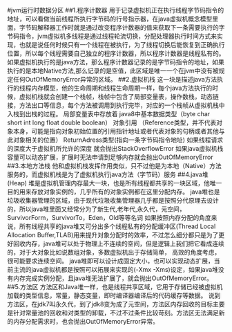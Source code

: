 #jvm运行时数据分区
##1.程序计数器
用于记录虚拟机正在执行线程字节码指令的地址，可以看做当前线程所执行字节码的行号指示器，在java虚拟机概念模型里面，字节码解释器工作时就是通过改变程序计数器的值来获取下一条需要执行的字节码指令，jvm虚拟机多线程是通过线程轮流切换，分配处理器执行时间方式来实现，也就是说任何时候只有一个线程在被执行，为了线程切换后能恢复到正确执行位置，所以每个线程需要自己独立的程序计数器，所以程序计数器是线程私有的。如果虚拟机执行的是java方法，那么程序计数器记录的是字节码指令的地址，如果执行的是本地Native方法,那么记录的是空值，此区域是唯一一个在jvm中没有被规定任何OutOfMemoryError异常的区域。
##2.虚拟机栈
这一块是描述java方法执行的线程内存模型，他的生命周期和线程生命周期一样，每个java方法执行的时候，虚拟机栈就会创建一个栈帧，栈帧中包含了局部变量表，操作数栈，动态链接，方法出口等信息，每个方法被调用到执行完毕，对应的一个栈帧从虚拟机栈中入栈到出栈的过程。
局部变量表中存放着
java8中基本数据类型（byte char short int long float double boolean）
对象引用 （Reference类型，并不代表对象本身，可能是指向对象初始位置的引用指针地址或者代表对象的句柄或者其他与此对象相关的位置）
ReturnAdress类型(指向一条字节码指令地址)
如果线程请求的深度大于虚拟机所允许的深度 就会抛出StackOverflowError
如果java虚拟机栈容量可以动态扩展，扩展时无法申请到足够内存就会抛出OutOfMemoryError
##3.本地方法栈
他和虚拟机栈发挥作用类似，只不过他是为本地（Native）方法服务的，而虚拟机栈是为了虚拟机执行java方法（字节码）服务
##4.java堆(Heap)
堆是虚拟机管理内存最大一块，也是所有线程都共享的一块区域，他唯一目的用来存放对象实例的，几乎所有的对象实例都在这里分配内存。
java堆也是垃圾收集器管理的区域，由于现代垃圾收集管理器几乎都是按照分代原理去设计的，所以java堆里面又经常分为了新生代,老年代,永久代，元空间，SurvivorForm，SurvivorTo，Eden，Old等等名词
如果按照内存分配的角度来说，所有线程共享的java堆又可分出多个线程私有的分配缓冲区(Thread Local Allocation Buffer,TLAB)用来提升对象分配时的效率，不过怎么细分都只是为了更好回收内存，java堆可以处于物理上不连续的空间，但是逻辑上我们把它看成连续的，对于大对象比如说数组对象，多数虚拟机出于存储简单， 高效的角度考虑，很可能要求连续空间。
java堆即可以设计成固定大小，也可以实现动态扩展，当前主流的java虚拟机都是按照可以拓展来实现的(-Xmx -Xms)设定，如果java堆没有内存完成实例分配，且java堆无法扩展了，就会抛出OutOfMemoryError。
##5.方法区
方法区和Java堆一样，也是线程共享区域，它用于存储已经被虚拟机加载的类型信息，常量，静态变量，即时编译器编译后的代码缓存等数据。
说到方法区，在jdk7叫永久代，到了jdk8变为成了元空间，方法区内存回收的目标主要是针对常量池的回收和对类型的卸载，不过不过条件比较苛刻。方法区无法满足新的内存分配需求时，也会抛出OutOfMemoryError异常。